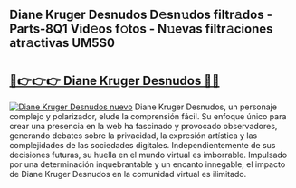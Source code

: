 ## Diane Kruger Desnudos D𝚎sn𝚞dos filtr𝚊dos - Parts-8Q1 Vid𝚎os f𝚘tos - N𝚞evas filtr𝚊ciones atr𝚊ctivas UM5S0

# <h2><a href="http://mbbc32.tromn.icu/?c=Diane+Kruger+Desnudos">🔗👉👉👉 Diane Kruger Desnudos 🔗🔗</a></h2>

[![Diane Kruger Desnudos nuevo](https://i.imgur.com/pEAQMta.gif)](http://mbbc32.tromn.icu/?c=Diane+Kruger+Desnudos)
Diane Kruger Desnudos, un personaje complejo y polarizador, elude la comprensión fácil. Su enfoque único para crear una presencia en la web ha fascinado y provocado observadores, generando debates sobre la privacidad, la expresión artística y las complejidades de las sociedades digitales. Independientemente de sus decisiones futuras, su huella en el mundo virtual es imborrable. Impulsado por una determinación inquebrantable y un encanto innegable, el impacto de Diane Kruger Desnudos en la comunidad virtual es ilimitado.
